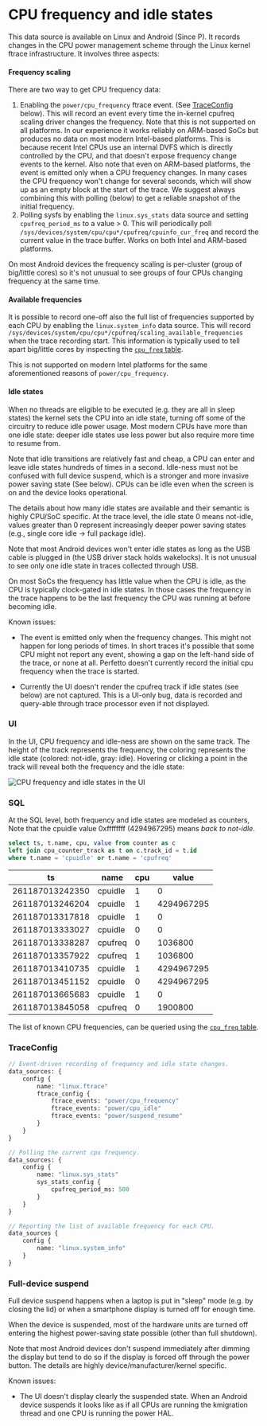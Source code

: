 # CPU frequency and idle states

This data source is available on Linux and Android (Since P).
It records changes in the CPU power management scheme through the
Linux kernel ftrace infrastructure.
It involves three aspects:

#### Frequency scaling

There are two way to get CPU frequency data:

1. Enabling the `power/cpu_frequency` ftrace event. (See
   [TraceConfig](#traceconfig) below). This will record an event every time the
   in-kernel cpufreq scaling driver changes the frequency. Note that this is not
   supported on all platforms. In our experience it works reliably on ARM-based
   SoCs but produces no data on most modern Intel-based platforms. This is
   because recent Intel CPUs use an internal DVFS which is directly controlled
   by the CPU, and that doesn't expose frequency change events to the kernel.
   Also note that even on ARM-based platforms, the event is emitted only
   when a CPU frequency changes. In many cases the CPU frequency won't
   change for several seconds, which will show up as an empty block at the start
   of the trace.
   We suggest always combining this with polling (below) to get a reliable
   snapshot of the initial frequency.
2. Polling sysfs by enabling the `linux.sys_stats` data source and setting
   `cpufreq_period_ms` to a value > 0. This will periodically poll
   `/sys/devices/system/cpu/cpu*/cpufreq/cpuinfo_cur_freq` and record the
   current value in the trace buffer. Works on both Intel and ARM-based
   platforms.

On most Android devices the frequency scaling is per-cluster (group of
big/little cores) so it's not unusual to see groups of four CPUs changing
frequency at the same time.

#### Available frequencies

It is possible to record one-off also the full list of frequencies supported by
each CPU by enabling the `linux.system_info` data source. This will
record `/sys/devices/system/cpu/cpu*/cpufreq/scaling_available_frequencies` when
the trace recording start. This information is typically used to tell apart
big/little cores by inspecting the
[`cpu_freq` table](/docs/analysis/sql-tables.autogen#cpu_freq).

This is not supported on modern Intel platforms for the same aforementioned
reasons of `power/cpu_frequency`.

#### Idle states

When no threads are eligible to be executed (e.g. they are all in sleep states)
the kernel sets the CPU into an idle state, turning off some of the circuitry
to reduce idle power usage. Most modern CPUs have more than one idle state:
deeper idle states use less power but also require more time to resume from.

Note that idle transitions are relatively fast and cheap, a CPU can enter and
leave idle states hundreds of times in a second.
Idle-ness must not be confused with full device suspend, which is a stronger and
more invasive power saving state (See below). CPUs can be idle even when the
screen is on and the device looks operational.

The details about how many idle states are available and their semantic is
highly CPU/SoC specific. At the trace level, the idle state 0 means not-idle,
values greater than 0 represent increasingly deeper power saving states
(e.g., single core idle -> full package idle).

Note that most Android devices won't enter idle states as long as the USB
cable is plugged in (the USB driver stack holds wakelocks). It is not unusual
to see only one idle state in traces collected through USB.

On most SoCs the frequency has little value when the CPU is idle, as the CPU is
typically clock-gated in idle states. In those cases the frequency in the trace
happens to be the last frequency the CPU was running at before becoming idle.

Known issues:

* The event is emitted only when the frequency changes. This might
  not happen for long periods of times. In short traces
  it's possible that some CPU might not report any event, showing a gap on the
  left-hand side of the trace, or none at all. Perfetto doesn't currently record
  the initial cpu frequency when the trace is started.

* Currently the UI doesn't render the cpufreq track if idle states (see below)
  are not captured. This is a UI-only bug, data is recorded and query-able
  through trace processor even if not displayed.

### UI

In the UI, CPU frequency and idle-ness are shown on the same track. The height
of the track represents the frequency, the coloring represents the idle
state (colored: not-idle, gray: idle). Hovering or clicking a point in the
track will reveal both the frequency and the idle state:
  
![](/docs/images/cpu-frequency.png "CPU frequency and idle states in the UI")

### SQL

At the SQL level, both frequency and idle states are modeled as counters,
Note that the cpuidle value 0xffffffff (4294967295) means _back to not-idle_.

```sql
select ts, t.name, cpu, value from counter as c
left join cpu_counter_track as t on c.track_id = t.id
where t.name = 'cpuidle' or t.name = 'cpufreq'
```

ts | name | cpu | value
---|------|------|------
261187013242350 | cpuidle | 1 | 0
261187013246204 | cpuidle | 1 | 4294967295
261187013317818 | cpuidle | 1 | 0
261187013333027 | cpuidle | 0 | 0
261187013338287 | cpufreq | 0 | 1036800
261187013357922 | cpufreq | 1 | 1036800
261187013410735 | cpuidle | 1 | 4294967295
261187013451152 | cpuidle | 0 | 4294967295
261187013665683 | cpuidle | 1 | 0
261187013845058 | cpufreq | 0 | 1900800

The list of known CPU frequencies, can be queried using the
[`cpu_freq` table](/docs/analysis/sql-tables.autogen#cpu_freq).

### TraceConfig

```protobuf
// Event-driven recording of frequency and idle state changes.
data_sources: {
    config {
        name: "linux.ftrace"
        ftrace_config {
            ftrace_events: "power/cpu_frequency"
            ftrace_events: "power/cpu_idle"
            ftrace_events: "power/suspend_resume"
        }
    }
}

// Polling the current cpu frequency.
data_sources: {
    config {
        name: "linux.sys_stats"
        sys_stats_config {
            cpufreq_period_ms: 500
        }
    }
}

// Reporting the list of available frequency for each CPU.
data_sources {
    config {
        name: "linux.system_info"
    }
}
```

### Full-device suspend

Full device suspend happens when a laptop is put in "sleep" mode (e.g. by
closing the lid) or when a smartphone display is turned off for enough time.

When the device is suspended, most of the hardware units are turned off entering
the highest power-saving state possible (other than full shutdown).

Note that most Android devices don't suspend immediately after dimming the
display but tend to do so if the display is forced off through the power button.
The details are highly device/manufacturer/kernel specific.

Known issues:

* The UI doesn't display clearly the suspended state. When an Android device
  suspends it looks like as if all CPUs are running the kmigration thread and
  one CPU is running the power HAL.
